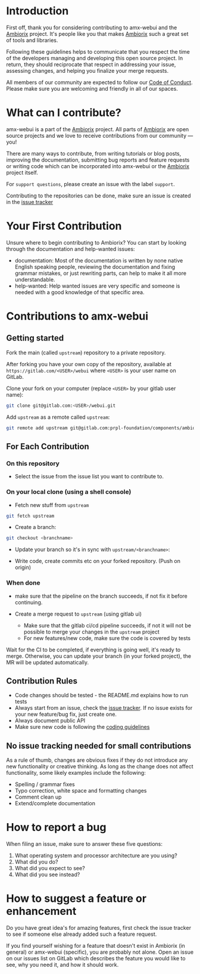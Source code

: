 # Introduction

First off, thank you for considering contributing to amx-webui and the [Ambiorix](https://gitlab.com/prpl-foundation/components/ambiorix) project. It's people like you that makes [Ambiorix](https://gitlab.com/prpl-foundation/components) such a great set of tools and libraries.

Following these guidelines helps to communicate that you respect the time of the developers managing and developing this open source project. In return, they should reciprocate that respect in addressing your issue, assessing changes, and helping you finalize your merge requests.

All members of our community are expected to follow our [Code of Conduct](https://gitlab.com/prpl-foundation/components/ambiorix/ambiorix/-/blob/main/doc/CODE_OF_CONDUCT.md). Please make sure you are welcoming and friendly in all of our spaces.

# What can I contribute?

amx-webui is a part of the [Ambiorix](https://gitlab.com/prpl-foundation/components/ambiorix) project. All parts of [Ambiorix](https://gitlab.com/prpl-foundation/components/ambiorix) are open source projects and we love to receive contributions from our community — you!

There are many ways to contribute, from writing tutorials or blog posts, improving the documentation, submitting bug reports and feature requests or writing code which can be incorporated into amx-webui or the [Ambiorix](https://gitlab.com/prpl-foundation/components/ambiorix) project itself.

For `support questions`, please create an issue with the label ```support```.

Contributing to the repositories can be done, make sure an issue is created in the [issue tracker](https://gitlab.com/groups/prpl-foundation/components/ambiorix/-/issues)

# Your First Contribution

Unsure where to begin contributing to Ambiorix? You can start by looking through the documentation and help-wanted issues:

- documentation: Most of the documentation is written by none native English speaking people, reviewing the documentation and fixing grammar mistakes, or just rewriting parts, can help to make it all more understandable.
- help-wanted: Help wanted issues are very specific and someone is needed with a good knowledge of that specific area.

# Contributions to amx-webui

## Getting started

Fork the main (called `upstream`) repository to a private repository. 

After forking you have your own copy of the repository, available at `https://gitlab.com/<USER>/webui` where `<USER>` is your user name on GitLab.

Clone your fork on your computer (replace `<USER>` by your gitlab user name):

```bash
git clone git@gitlab.com:<USER>/webui.git
```

Add `upstream` as a remote called `upstream`:

```bash
git remote add upstream git@gitlab.com:prpl-foundation/components/ambiorix/examples/webui/webui.git
```

## For Each Contribution

### On this repository

- Select the issue from the issue list you want to contribute to.

### On your local clone (using a shell console)

- Fetch new stuff from `upstream`

```bash
git fetch upstream
```

- Create a branch:

```bash
git checkout <branchname>
```

- Update your branch so it's in sync with `upstream/<branchname>`:

- Write code, create commits etc on your forked repository. (Push on origin)

### When done
- make sure that the pipeline on the branch succeeds, if not fix it before continuing.

- Create a merge request to `upstream` (using gitlab ui)
  - Make sure that the gitlab ci/cd pipeline succeeds, if not it will not be possible to merge your changes in the `upstream` project 
  - For new features/new code, make sure the code is covered by tests

Wait for the CI to be completed, if everything is going well, it's ready to merge.
Otherwise, you can update your branch (in your forked project), the MR will be updated automatically.

## Contribution Rules

- Code changes should be tested - the README.md explains how to run tests
- Always start from an issue, check the [issue tracker](https://gitlab.com/groups/prpl-foundation/components/ambiorix/-/issues). If no issue exists for your new feature/bug fix, just create one.
- Always document public API
- Make sure new code is following the [coding guidelines](https://gitlab.com/prpl-foundation/components/ambiorix/ambiorix/-/blob/main/doc/CODING_GUIDELINES.md)

## No issue tracking needed for small contributions

As a rule of thumb, changes are obvious fixes if they do not introduce any new functionality or creative thinking. As long as the change does not affect functionality, some likely examples include the following:

- Spelling / grammar fixes
- Typo correction, white space and formatting changes
- Comment clean up
- Extend/complete documentation

# How to report a bug

When filing an issue, make sure to answer these five questions:

1. What operating system and processor architecture are you using?
1. What did you do?
1. What did you expect to see?
1. What did you see instead?

# How to suggest a feature or enhancement

Do you have great idea's for amazing features, first check the issue tracker to see if someone else already added such a feature request.

If you find yourself wishing for a feature that doesn't exist in Ambiorix (in general) or amx-webui (specific), you are probably not alone. Open an issue on our issues list on GitLab which describes the feature you would like to see, why you need it, and how it should work.
